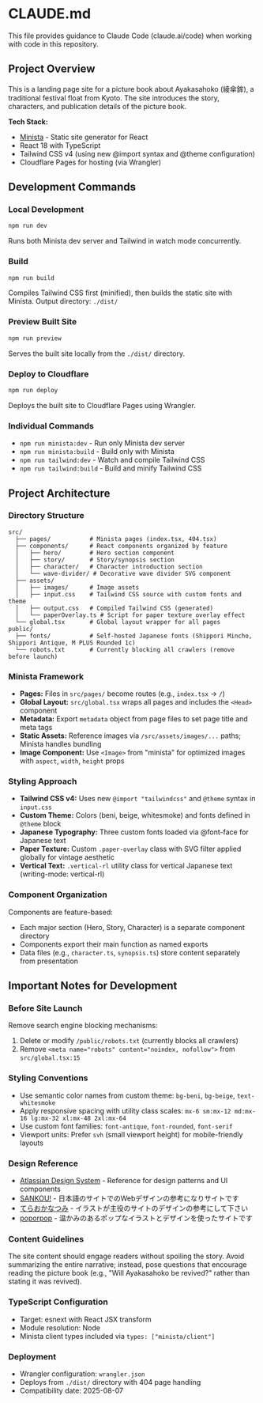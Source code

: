 # CLAUDE.md

This file provides guidance to Claude Code (claude.ai/code) when working with code in this repository.

## Project Overview

This is a landing page site for a picture book about Ayakasahoko (綾傘鉾), a traditional festival float from Kyoto. The site introduces the story, characters, and publication details of the picture book.

**Tech Stack:**
- [Minista](https://minista.qranoko.jp/) - Static site generator for React
- React 18 with TypeScript
- Tailwind CSS v4 (using new @import syntax and @theme configuration)
- Cloudflare Pages for hosting (via Wrangler)

## Development Commands

### Local Development
```sh
npm run dev
```
Runs both Minista dev server and Tailwind in watch mode concurrently.

### Build
```sh
npm run build
```
Compiles Tailwind CSS first (minified), then builds the static site with Minista. Output directory: `./dist/`

### Preview Built Site
```sh
npm run preview
```
Serves the built site locally from the `./dist/` directory.

### Deploy to Cloudflare
```sh
npm run deploy
```
Deploys the built site to Cloudflare Pages using Wrangler.

### Individual Commands
- `npm run minista:dev` - Run only Minista dev server
- `npm run minista:build` - Build only with Minista
- `npm run tailwind:dev` - Watch and compile Tailwind CSS
- `npm run tailwind:build` - Build and minify Tailwind CSS

## Project Architecture

### Directory Structure
```
src/
  ├── pages/           # Minista pages (index.tsx, 404.tsx)
  ├── components/      # React components organized by feature
  │   ├── hero/        # Hero section component
  │   ├── story/       # Story/synopsis section
  │   ├── character/   # Character introduction section
  │   └── wave-divider/ # Decorative wave divider SVG component
  ├── assets/
  │   ├── images/      # Image assets
  │   ├── input.css    # Tailwind CSS source with custom fonts and theme
  │   ├── output.css   # Compiled Tailwind CSS (generated)
  │   └── paperOverlay.ts # Script for paper texture overlay effect
  └── global.tsx       # Global layout wrapper for all pages
public/
  ├── fonts/           # Self-hosted Japanese fonts (Shippori Mincho, Shippori Antique, M PLUS Rounded 1c)
  └── robots.txt       # Currently blocking all crawlers (remove before launch)
```

### Minista Framework
- **Pages:** Files in `src/pages/` become routes (e.g., `index.tsx` → `/`)
- **Global Layout:** `src/global.tsx` wraps all pages and includes the `<Head>` component
- **Metadata:** Export `metadata` object from page files to set page title and meta tags
- **Static Assets:** Reference images via `/src/assets/images/...` paths; Minista handles bundling
- **Image Component:** Use `<Image>` from "minista" for optimized images with `aspect`, `width`, `height` props

### Styling Approach
- **Tailwind CSS v4:** Uses new `@import "tailwindcss"` and `@theme` syntax in `input.css`
- **Custom Theme:** Colors (beni, beige, whitesmoke) and fonts defined in `@theme` block
- **Japanese Typography:** Three custom fonts loaded via @font-face for Japanese text
- **Paper Texture:** Custom `.paper-overlay` class with SVG filter applied globally for vintage aesthetic
- **Vertical Text:** `.vertical-rl` utility class for vertical Japanese text (writing-mode: vertical-rl)

### Component Organization
Components are feature-based:
- Each major section (Hero, Story, Character) is a separate component directory
- Components export their main function as named exports
- Data files (e.g., `character.ts`, `synopsis.ts`) store content separately from presentation

## Important Notes for Development

### Before Site Launch
Remove search engine blocking mechanisms:
1. Delete or modify `/public/robots.txt` (currently blocks all crawlers)
2. Remove `<meta name="robots" content="noindex, nofollow">` from `src/global.tsx:15`

### Styling Conventions
- Use semantic color names from custom theme: `bg-beni`, `bg-beige`, `text-whitesmoke`
- Apply responsive spacing with utility class scales: `mx-6 sm:mx-12 md:mx-16 lg:mx-32 xl:mx-48 2xl:mx-64`
- Use custom font families: `font-antique`, `font-rounded`, `font-serif`
- Viewport units: Prefer `svh` (small viewport height) for mobile-friendly layouts

### Design Reference
- [Atlassian Design System](https://atlassian.design/) - Reference for design patterns and UI components
- [SANKOU!](https://sankoudesign.com/) - 日本語のサイトでのWebデザインの参考になりサイトです
- [てらおかなつみ](https://teraokanatsumi.com/) - イラストが主役のサイトのデザインの参考にして下さい
- [poporpop](https://poporpop.com/) - 温かみのあるポップなイラストとデザインを使ったサイトです

### Content Guidelines
The site content should engage readers without spoiling the story. Avoid summarizing the entire narrative; instead, pose questions that encourage reading the picture book (e.g., "Will Ayakasahoko be revived?" rather than stating it was revived).

### TypeScript Configuration
- Target: esnext with React JSX transform
- Module resolution: Node
- Minista client types included via `types: ["minista/client"]`

### Deployment
- Wrangler configuration: `wrangler.json`
- Deploys from `./dist/` directory with 404 page handling
- Compatibility date: 2025-08-07
